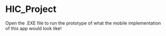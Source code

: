 # HIC_Project

Open the .EXE file to run the prototype of what the mobile implementation of this app would look like!
